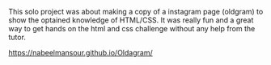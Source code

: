 This solo project was about making a copy of a instagram page (oldgram) to show the optained knowledge of HTML/CSS. It was really fun and a great way to get hands on the html and css challenge without any help from the tutor. 

https://nabeelmansour.github.io/Oldagram/
